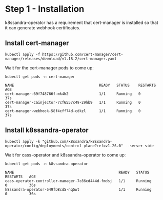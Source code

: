 # Step 1 - Installation

k8ssandra-operator has a requirement that cert-manager is installed so that it can generate webhook certificates.

## Install cert-manager

```
kubectl apply -f https://github.com/cert-manager/cert-manager/releases/download/v1.18.2/cert-manager.yaml
```

Wait for the cert-manager pods to come up:

```
kubectl get pods -n cert-manager
```
```
NAME                                       READY   STATUS    RESTARTS   AGE
cert-manager-69f748766f-mk4h2              1/1     Running   0          37s
cert-manager-cainjector-7cf6557c49-29hb9   1/1     Running   0          37s
cert-manager-webhook-58f4cff74d-cdkzl      1/1     Running   0          37s
```

## Install k8ssandra-operator

```
kubectl apply -k "github.com/k8ssandra/k8ssandra-operator/config/deployments/control-plane?ref=v1.26.0" --server-side
```

Wait for cass-operator and k8ssandra-operator to come up:

```
kubectl get pods -n k8ssandra-operator
```
```
NAME                                                READY   STATUS    RESTARTS   AGE
cass-operator-controller-manager-7c86cd444d-fmdsj   1/1     Running   0          36s
k8ssandra-operator-649fb8cd5-nq5wt                  1/1     Running   0          36s
```
